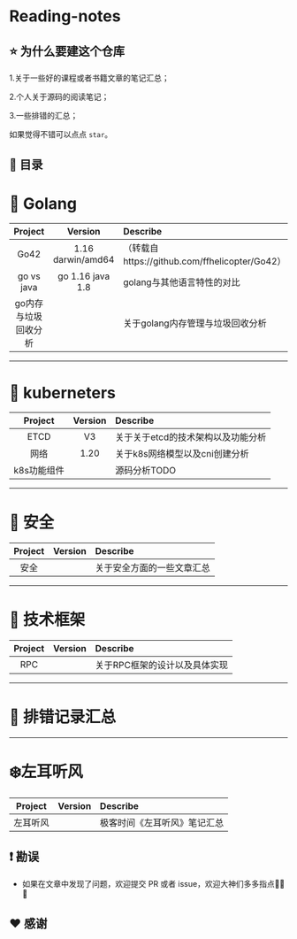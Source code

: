 # Reading-notes

## ⭐️ 为什么要建这个仓库

1.关于一些好的课程或者书籍文章的笔记汇总；

2.个人关于源码的阅读笔记；

3.一些排错的汇总；

如果觉得不错可以点点 `star`。

## 📖 目录


# 🐳 Golang

|       Project        |      Version       | Describe                                       |
| :------------------: | :----------------: | :--------------------------------------------- |
|         Go42         | 1.16 darwin/amd64  | （转载自https://github.com/ffhelicopter/Go42） |
|     go vs  java      | go  1.16  java 1.8 | golang与其他语言特性的对比                     |
| go内存与垃圾回收分析 |                    | 关于golang内存管理与垃圾回收分析               |




----------------------------

# 🍉 kuberneters


|   Project   | Version | Describe                           |
| :---------: | :-----: | :--------------------------------- |
|    ETCD     |   V3    | 关于关于etcd的技术架构以及功能分析 |
|    网络     |  1.20   | 关于k8s网络模型以及cni创建分析     |
| k8s功能组件 |         | 源码分析TODO                       |

---------------------------

# 🚀 安全

| Project | Version | Describe                   |
| :-----: | :-----: | :------------------------- |
|  安全   |         | 关于安全方面的一些文章汇总 |

-------

# 📱 技术框架



| Project | Version | Describe                      |
| :-----: | :-----: | :---------------------------- |
|   RPC   |         | 关于RPC框架的设计以及具体实现 |

----------------------------




# 📝 排错记录汇总


----------------------------


# ❄️左耳听风

| Project  | Version | Describe                     |
| :------: | :-----: | :--------------------------- |
| 左耳听风 |         | 极客时间《左耳听风》笔记汇总 |

## ❗️ 勘误

+ 如果在文章中发现了问题，欢迎提交 PR 或者 issue，欢迎大神们多多指点🙏🙏🙏


## ♥️ 感谢

